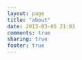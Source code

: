 ```yaml
---
layout: page
title: "about"
date: 2013-03-05 21:03
comments: true
sharing: true
footer: true
---
```

